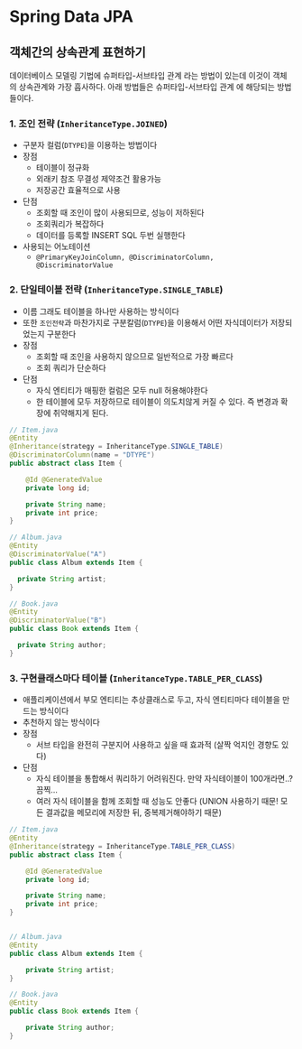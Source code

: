 # Spring Data JPA

## 객체간의 상속관계 표현하기
데이터베이스 모델링 기법에 슈퍼타입-서브타입 관계 라는 방법이 있는데 이것이 객체의 상속관계와 가장 흡사하다. 아래 방법들은 슈퍼타입-서브타입 관계 에 해당되는 방법들이다.

### 1. 조인 전략 (`InheritanceType.JOINED`)
- 구분자 컬럼(`DTYPE`)을 이용하는 방법이다
- 장점
    - 테이블이 정규화
    - 외래키 참조 무결성 제약조건 활용가능
    - 저장공간 효율적으로 사용
- 단점
    - 조회할 때 조인이 많이 사용되므로, 성능이 저하된다
    - 조회쿼리가 복잡하다
    - 데이터를 등록할 INSERT SQL 두번 실행한다
- 사용되는 어노테이션
    - `@PrimaryKeyJoinColumn, @DiscriminatorColumn, @DiscriminatorValue`

### 2. 단일테이블 전략 (`InheritanceType.SINGLE_TABLE`)
- 이름 그래도 테이블을 하나만 사용하는 방식이다
- 또한 `조인전략`과 마찬가지로 구분칼럼(`DTYPE`)을 이용해서 어떤 자식데이터가 저장되었는지 구분한다
- 장점
    - 조회할 때 조인을 사용하지 않으므로 일반적으로 가장 빠르다
    - 조회 쿼리가 단순하다
- 단점
    - 자식 엔티티가 매핑한 컬럼은 모두 null 허용해야한다
    - 한 테이블에 모두 저장하므로 테이블이 의도치않게 커질 수 있다. 즉 변경과 확장에 취약해지게 된다.

```java
// Item.java
@Entity
@Inheritance(strategy = InheritanceType.SINGLE_TABLE)
@DiscriminatorColumn(name = "DTYPE")
public abstract class Item {

    @Id @GeneratedValue
    private long id;

    private String name;
    private int price;
}

// Album.java
@Entity
@DiscriminatorValue("A")
public class Album extends Item {

  private String artist;
}

// Book.java
@Entity
@DiscriminatorValue("B")
public class Book extends Item {

  private String author;
}
```

### 3. 구현클래스마다 테이블 (`InheritanceType.TABLE_PER_CLASS`)
- 애플리케이션에서 부모 엔티티는 추상클래스로 두고, 자식 엔티티마다 테이블을 만드는 방식이다
- 추천하지 않는 방식이다
- 장점
    - 서브 타입을 완전히 구분지어 사용하고 싶을 때 효과적 (살짝 억지인 경향도 있다)
- 단점
    - 자식 테이블을 통합해서 쿼리하기 어려워진다. 만약 자식테이블이 100개라면..? 끔찍…
    - 여러 자식 테이블을 함께 조회할 때 성능도 안좋다 (UNION 사용하기 때문! 모든 결과값을 메모리에 저장한 뒤, 중복제거해야하기 때문)

```java
// Item.java
@Entity
@Inheritance(strategy = InheritanceType.TABLE_PER_CLASS)
public abstract class Item {

    @Id @GeneratedValue
    private long id;

    private String name;
    private int price;
}


// Album.java
@Entity
public class Album extends Item {

    private String artist;
}

// Book.java
@Entity
public class Book extends Item {

    private String author;
}

```